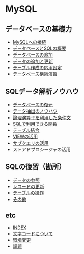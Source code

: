 # MySQL


## データベースの基礎力

- [MySQLへの接続](database_basics/mysql_for_the_first_time.md)
- [データベースとSQLの概要](database_basics/database_and_sql_overview.md)
- [データベースの追加](database_basics/add_database.md)
- [データの追加と更新](database_basics/add_and_update_data.md)
- [テーブル作成の応用設定](database_basics/advanced_settings_for_table_creation.md)
- [データベース構築演習](database_basics/database_construction_exercise.md)


<!-- - [SQLコーディングノウハウ](database_basics/sql_coding_know-how.md) -->



## SQLデータ解析ノウハウ

- [データベースの復元](SQL_data_analysis_know-how/database_restore.md)
- [データ抽出のノウハウ](SQL_data_analysis_know-how/data_extraction_know-how.md)
- [論理演算子を利用した条件文](SQL_data_analysis_know-how/conditional_statement_using_logical_operators.md)
- [SQLで利用できる関数](SQL_data_analysis_know-how/functions_available_in_sql.md)
- [テーブル結合](SQL_data_analysis_know-how/table_join.md)
- [VIEWの活用](SQL_data_analysis_know-how/utilization_of_view.md)
- [サブクエリの活用](SQL_data_analysis_know-how/utilization_of_subqueries.md)
- ストアドプロシージャの活用

<!-- 
- [ストアドプロシージャの活用](SQL_data_analysis_know-how/utilization_of_stored_procedures.md)
 -->


## SQLの復習（勘所）
- [データの参照](memo/data_reference.md)
- [レコードの更新](memo/record_update.md)
- [テーブルの操作](memo/table_operation.md)
- [その他](memo/others.md)


## etc
- [INDEX](etc/about_index.md)
- [文字コードについて](etc/char.md)
- [環境変更](etc/environmental_setting.md)
- [課題](etc/practice.md)
